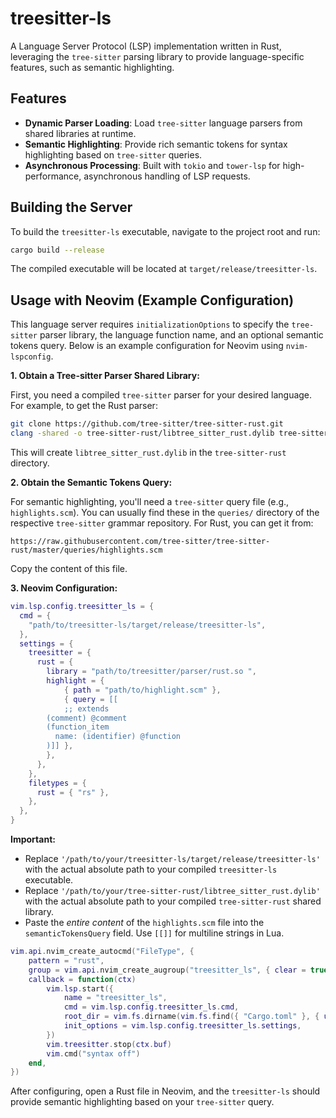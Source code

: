 # treesitter-ls

A Language Server Protocol (LSP) implementation written in Rust, leveraging the `tree-sitter` parsing library to provide language-specific features, such as semantic highlighting.

## Features

*   **Dynamic Parser Loading**: Load `tree-sitter` language parsers from shared libraries at runtime.
*   **Semantic Highlighting**: Provide rich semantic tokens for syntax highlighting based on `tree-sitter` queries.
*   **Asynchronous Processing**: Built with `tokio` and `tower-lsp` for high-performance, asynchronous handling of LSP requests.

## Building the Server

To build the `treesitter-ls` executable, navigate to the project root and run:

```bash
cargo build --release
```

The compiled executable will be located at `target/release/treesitter-ls`.

## Usage with Neovim (Example Configuration)

This language server requires `initializationOptions` to specify the `tree-sitter` parser library, the language function name, and an optional semantic tokens query. Below is an example configuration for Neovim using `nvim-lspconfig`.

**1. Obtain a Tree-sitter Parser Shared Library:**

First, you need a compiled `tree-sitter` parser for your desired language. For example, to get the Rust parser:

```bash
git clone https://github.com/tree-sitter/tree-sitter-rust.git
clang -shared -o tree-sitter-rust/libtree_sitter_rust.dylib tree-sitter-rust/src/parser.c tree-sitter-rust/src/scanner.c -I tree-sitter-rust/src
```

This will create `libtree_sitter_rust.dylib` in the `tree-sitter-rust` directory.

**2. Obtain the Semantic Tokens Query:**

For semantic highlighting, you'll need a `tree-sitter` query file (e.g., `highlights.scm`). You can usually find these in the `queries/` directory of the respective `tree-sitter` grammar repository. For Rust, you can get it from:

`https://raw.githubusercontent.com/tree-sitter/tree-sitter-rust/master/queries/highlights.scm`

Copy the content of this file.

**3. Neovim Configuration:**


```lua
vim.lsp.config.treesitter_ls = {
  cmd = {
    "path/to/treesitter-ls/target/release/treesitter-ls",
  },
  settings = {
    treesitter = {
      rust = {
        library = "path/to/treesitter/parser/rust.so ",
        highlight = {
            { path = "path/to/highlight.scm" },
            { query = [[
            ;; extends
        (comment) @comment
        (function_item
          name: (identifier) @function
        )]] },
        },
      },
    },
    filetypes = {
      rust = { "rs" },
    },
  },
}
```

**Important:**

*   Replace `'/path/to/your/treesitter-ls/target/release/treesitter-ls'` with the actual absolute path to your compiled `treesitter-ls` executable.
*   Replace `'/path/to/your/tree-sitter-rust/libtree_sitter_rust.dylib'` with the actual absolute path to your compiled `tree-sitter-rust` shared library.
*   Paste the *entire content* of the `highlights.scm` file into the `semanticTokensQuery` field. Use `[[]]` for multiline strings in Lua.

```lua
vim.api.nvim_create_autocmd("FileType", {
	pattern = "rust",
	group = vim.api.nvim_create_augroup("treesitter_ls", { clear = true }),
	callback = function(ctx)
		vim.lsp.start({
			name = "treesitter_ls",
			cmd = vim.lsp.config.treesitter_ls.cmd,
			root_dir = vim.fs.dirname(vim.fs.find({ "Cargo.toml" }, { upward = true })[1]),
			init_options = vim.lsp.config.treesitter_ls.settings,
		})
		vim.treesitter.stop(ctx.buf)
		vim.cmd("syntax off")
	end,
})
```

After configuring, open a Rust file in Neovim, and the `treesitter-ls` should provide semantic highlighting based on your `tree-sitter` query.
